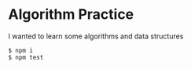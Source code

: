 # Algorithm Practice

I wanted to learn some algorithms and data structures

```
$ npm i
$ npm test
```
